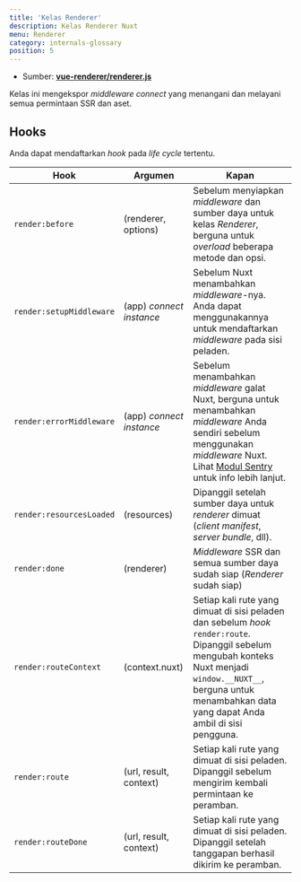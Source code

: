 ```yaml
---
title: 'Kelas Renderer'
description: Kelas Renderer Nuxt
menu: Renderer
category: internals-glossary
position: 5
---
```


- Sumber: **[vue-renderer/renderer.js](https://github.com/nuxt/nuxt.js/blob/dev/packages/vue-renderer/src/renderer.js)**

Kelas ini mengekspor _middleware connect_ yang menangani dan melayani semua permintaan SSR dan aset.

## Hooks

Anda dapat mendaftarkan _hook_ pada _life cycle_ tertentu.

| Hook                     | Argumen                  | Kapan                                                                                                                                                                                                                                                                 |
| ------------------------ | ------------------------ | --------------------------------------------------------------------------------------------------------------------------------------------------------------------------------------------------------------------------------------------------------------------- |
| `render:before`          | (renderer, options)      | Sebelum menyiapkan _middleware_ dan sumber daya untuk kelas _Renderer_, berguna untuk _overload_ beberapa metode dan opsi.                                                                                                                                            |
| `render:setupMiddleware` | (app) _connect instance_ | Sebelum Nuxt menambahkan _middleware_-nya. Anda dapat menggunakannya untuk mendaftarkan _middleware_ pada sisi peladen.                                                                                                                                               |
| `render:errorMiddleware` | (app) _connect instance_ | Sebelum menambahkan _middleware_ galat Nuxt, berguna untuk menambahkan _middleware_ Anda sendiri sebelum menggunakan _middleware_ Nuxt. Lihat [Modul Sentry](https://github.com/nuxt-community/sentry-module/blob/v4.0.3/lib/module.js#L151) untuk info lebih lanjut. |
| `render:resourcesLoaded` | (resources)              | Dipanggil setelah sumber daya untuk _renderer_ dimuat (_client manifest_, _server bundle_, dll).                                                                                                                                                                      |
| `render:done`            | (renderer)               | _Middleware_ SSR dan semua sumber daya sudah siap (_Renderer_ sudah siap)                                                                                                                                                                                             |
| `render:routeContext`    | (context.nuxt)           | Setiap kali rute yang dimuat di sisi peladen dan sebelum _hook_ `render:route`. Dipanggil sebelum mengubah konteks Nuxt menjadi `window.__NUXT__`, berguna untuk menambahkan data yang dapat Anda ambil di sisi pengguna.                                             |
| `render:route`           | (url, result, context)   | Setiap kali rute yang dimuat di sisi peladen. Dipanggil sebelum mengirim kembali permintaan ke peramban.                                                                                                                                                              |
| `render:routeDone`       | (url, result, context)   | Setiap kali rute yang dimuat di sisi peladen. Dipanggil setelah tanggapan berhasil dikirim ke peramban.                                                                                                                                                               |

